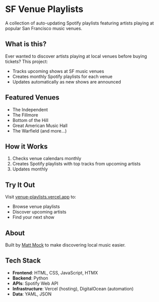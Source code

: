 # SF Venue Playlists

A collection of auto-updating Spotify playlists featuring artists playing at popular San Francisco music venues.

## What is this?

Ever wanted to discover artists playing at local venues before buying tickets? This project:
- Tracks upcoming shows at SF music venues
- Creates monthly Spotify playlists for each venue
- Updates automatically as new shows are announced

## Featured Venues
- The Independent
- The Fillmore
- Bottom of the Hill
- Great American Music Hall
- The Warfield
(and more...)

## How it Works
1. Checks venue calendars monthly
2. Creates Spotify playlists with top tracks from upcoming artists
3. Updates monthly

## Try It Out
Visit [venue-playlists.vercel.app](https://venue-playlists.vercel.app) to:
- Browse venue playlists
- Discover upcoming artists
- Find your next show

## About
Built by [Matt Mock](https://github.com/mattmock) to make discovering local music easier.

## Tech Stack
- **Frontend**: HTML, CSS, JavaScript, HTMX
- **Backend**: Python
- **APIs**: Spotify Web API
- **Infrastructure**: Vercel (hosting), DigitalOcean (automation)
- **Data**: YAML, JSON